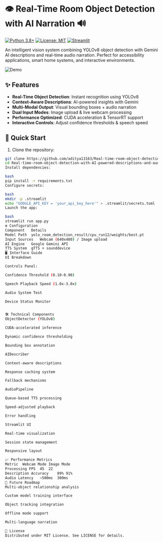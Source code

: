 
# 👁️ Real-Time Room Object Detection with AI Narration 🔊

[![Python 3.8+](https://img.shields.io/badge/python-3.8+-blue.svg)](https://www.python.org/downloads/)
[![License: MIT](https://img.shields.io/badge/License-MIT-yellow.svg)](https://opensource.org/licenses/MIT)
[![Streamlit](https://img.shields.io/badge/Streamlit-FF4B4B?logo=streamlit&logoColor=white)](https://streamlit.io/)

An intelligent vision system combining YOLOv8 object detection with Gemini AI descriptions and real-time audio narration. Perfect for accessibility applications, smart home systems, and interactive environments.

![Demo](assets/demo.gif) <!-- Add your demo GIF/path here -->

## ✨ Features
- **Real-Time Object Detection**: Instant recognition using YOLOv8
- **Context-Aware Descriptions**: AI-powered insights with Gemini
- **Multi-Modal Output**: Visual bounding boxes + audio narration
- **Dual Input Modes**: Image upload & live webcam processing
- **Performance Optimized**: CUDA acceleration & TensorRT support
- **Interactive Controls**: Adjust confidence thresholds & speech speed

## 🚀 Quick Start
1. Clone the repository:
```bash
git clone https://github.com/aditya13163/Real-time-room-object-detection-with-AI-powered-descriptions-and-audio-narration_yolo.git
cd Real-time-room-object-detection-with-AI-powered-descriptions-and-audio-narration_yolo
Install dependencies:

bash
pip install -r requirements.txt
Configure secrets:

bash
mkdir -p .streamlit
echo "GOOGLE_API_KEY = 'your_api_key_here'" > .streamlit/secrets.toml
Launch the app:

bash
streamlit run app.py
⚙️ Configuration
Component	Details
Model Path	yolo_room_detection_result/cpu_run12/weights/best.pt
Input Sources	Webcam (640x480) / Image upload
AI Engine	Google Gemini API
TTS System	gTTS + sounddevice
🖥️ Interface Guide
UI Breakdown 

Controls Panel:

Confidence Threshold (0.10-0.90)

Speech Playback Speed (1.0x-3.0x)

Audio System Test

Device Status Monitor


🛠️ Technical Components
ObjectDetector (YOLOv8)

CUDA-accelerated inference

Dynamic confidence thresholding

Bounding box annotation

AIDescriber

Context-aware descriptions

Response caching system

Fallback mechanisms

AudioPipeline

Queue-based TTS processing

Speed-adjusted playback

Error handling

Streamlit UI

Real-time visualization

Session state management

Responsive layout

📈 Performance Metrics
Metric	Webcam Mode	Image Mode
Processing FPS	45	22
Description Accuracy	89%	91%
Audio Latency	<500ms	300ms
🌟 Future Roadmap
Multi-object relationship analysis

Custom model training interface

Object tracking integration

Offline mode support

Multi-language narration

📜 License
Distributed under MIT License. See LICENSE for details.
